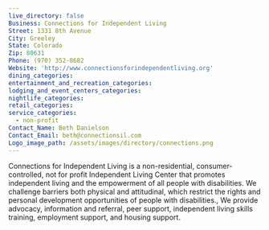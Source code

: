 ```yaml
---
live_directory: false
Business: Connections for Independent Living
Street: 1331 8th Avenue
City: Greeley
State: Colorado
Zip: 80631
Phone: (970) 352-8682
Website: 'http://www.connectionsforindependentliving.org'
dining_categories:
entertainment_and_recreation_categories:
lodging_and_event_centers_categories:
nightlife_categories:
retail_categories:
service_categories:
  - non-profit
Contact_Name: Beth Danielson
Contact_Email: beth@connectionsil.com
Logo_image_path: /assets/images/directory/connections.png
---
```



Connections for Independent Living is a non-residential, consumer-controlled, not for profit Independent Living Center that promotes independent living and the empowerment of all people with disabilities. We challenge barriers both physical and attitudinal, which restrict the rights and personal development opportunities of people with disabilities., We provide advocacy, information and referral, peer support, independent living skills training, employment support, and housing support.